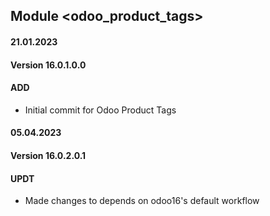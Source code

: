 ## Module <odoo_product_tags>

#### 21.01.2023
#### Version 16.0.1.0.0
#### ADD
- Initial commit for Odoo Product Tags


#### 05.04.2023
#### Version 16.0.2.0.1
#### UPDT
- Made changes to depends on odoo16's default workflow
